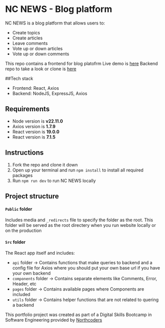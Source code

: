 # NC NEWS - Blog platform
NC NEWS is a blog platform that allows users to:
- Create topics
- Create articles
- Leave comments
- Vote up or down articles
- Vote up or down comments

This repo contains a frontend for blog platofrm
Live demo is [here](https://lustrous-chaja-0f015c.netlify.app)
Backend repo to take a look or clone is [here](https://github.com/max-kly/nc-news)

##Tech stack
- Frontend: React, Axios
- Backend: NodeJS, ExpressJS, Axios

## Requirements
- Node version is **v22.11.0**
- Axios version is **1.7.9**
- React version is **19.0.0**
- React version is **7.1.5**

## Instructions
1. Fork the repo and clone it down
2. Open up your terminal and run `npm install` to install all required packages
3. Run `npm run dev` to run NC NEWS locally

## Project structure
#### `Public` folder
Includes media and `_redirects` file to specify the folder as the root. This folder will be served as the root directery when you run website locally or on the production

#### `Src` folder
The React app itself and includes:
- `api` folder -> Contains functions that make queries to backend and a config file for Axios where you should put your own base url if you have your own backend
- `components` folder -> Contains separate elements like Comments, Error, Header, etc
- `pages` folder -> Contains available pages where Components are included
- `utils` folder -> Contains helper functions that are not related to quering a backend



This portfolio project was created as part of a Digital Skills Bootcamp in Software Engineering provided by [Northcoders](https://northcoders.com/)